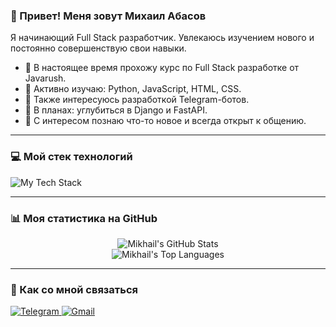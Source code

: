 
### 👋 Привет! Меня зовут Михаил Абасов

<p>Я начинающий Full Stack разработчик. Увлекаюсь изучением нового и постоянно совершенствую свои навыки.</p>

- 🔭 В настоящее время прохожу курс по Full Stack разработке от Javarush.
- 🌱 Активно изучаю: Python, JavaScript, HTML, CSS.
- 🤖 Также интересуюсь разработкой Telegram-ботов.
- 🚀 В планах: углубиться в Django и FastAPI.
- 💬 С интересом познаю что-то новое и всегда открыт к общению.

---

### 💻 Мой стек технологий

<p>
  <img src="https://skillicons.dev/icons?i=python,javascript,html,css,django,fastapi,postgres,docker,git,telegram" alt="My Tech Stack"/>
</p>

---

### 📊 Моя статистика на GitHub

<p align="center">
  <img src="https://github-readme-stats.vercel.app/api?username=CodexDLC&show_icons=true&theme=tokyonight&count_private=true&include_all_commits=true" alt="Mikhail's GitHub Stats" />
  <br/>
  <img src="https://github-readme-stats.vercel.app/api/top-langs/?username=CodexDLC&layout=compact&theme=tokyonight" alt="Mikhail's Top Languages" />
</p>

---

### 🤝 Как со мной связаться

<p align="left">
<a href="https://t.me/NeaAvalon" target="_blank">
  <img src="https://img.shields.io/badge/Telegram-2CA5E0?style=for-the-badge&logo=telegram&logoColor=white" alt="Telegram"/>
</a>
<a href="mailto:primecodex@gmail.com" target="_blank">
  <img src="https://img.shields.io/badge/Gmail-D14836?style=for-the-badge&logo=gmail&logoColor=white" alt="Gmail"/>
</a>
</p>
